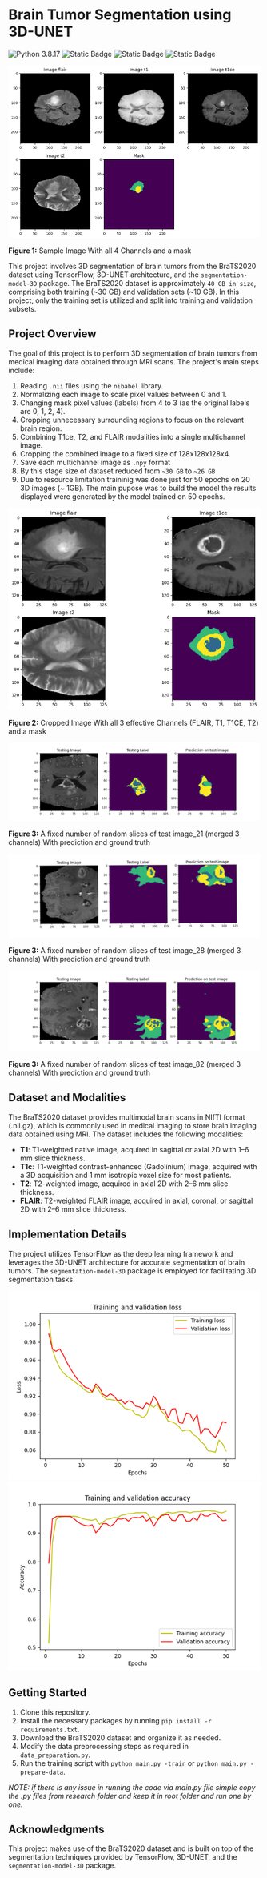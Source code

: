 # Brain Tumor Segmentation using 3D-UNET

![Python 3.8.17](https://img.shields.io/badge/python-3.8.17-blue.svg)
![Static Badge](https://img.shields.io/badge/Tensorflow-orange.svg)
![Static Badge](https://img.shields.io/badge/PYPI-segmentation_model_3D-blue.svg)
![Static Badge](https://img.shields.io/badge/ARCHITECHTURE-3D_UNET-darkgreen.svg)

![SampleImage_SeparateChannels](assets/sample_images/01_sample_actual.png)

**Figure 1:** Sample Image With all 4 Channels and a mask

This project involves 3D segmentation of brain tumors from the BraTS2020 dataset using TensorFlow, 3D-UNET architecture, and the `segmentation-model-3D` package. The BraTS2020 dataset is approximately `40 GB in size`, comprising both training (~30 GB) and validation sets (~10 GB). In this project, only the training set is utilized and split into training and validation subsets.

## Project Overview

The goal of this project is to perform 3D segmentation of brain tumors from medical imaging data obtained through MRI scans. The project's main steps include:

1. Reading `.nii` files using the `nibabel` library.
2. Normalizing each image to scale pixel values between 0 and 1.
3. Changing mask pixel values (labels) from 4 to 3 (as the original labels are 0, 1, 2, 4).
4. Cropping unnecessary surrounding regions to focus on the relevant brain region.
5. Combining T1ce, T2, and FLAIR modalities into a single multichannel image.
6. Cropping the combined image to a fixed size of 128x128x128x4.
7. Save each multichannel image as `.npy` format
8. By this stage size of dataset reduced from `~30 GB` to `~26 GB`
9. Due to resource limitation traininig was done just for 50 epochs on 20 3D images (~ 1GB). The main pupose was to build the model the results displayed were generated by the model trained on 50 epochs.

![CroppedSampleImage_SeparateChannels](assets/sample_images/02_Cropped.png)

**Figure 2:** Cropped Image With all 3 effective Channels (FLAIR, T1, T1CE, T2) and a mask

![Prediction21](assets/predictions/predictions_on_test_21.png)

**Figure 3:** A fixed number of random slices of test image_21 (merged 3 channels) With prediction and ground truth

![Prediction21](assets/predictions/predictions_on_test_28.png)

**Figure 3:** A fixed number of random slices of test image_28 (merged 3 channels) With prediction and ground truth

![Prediction21](assets/predictions/predictions_on_test_82.png)

**Figure 3:** A fixed number of random slices of test image_82 (merged 3 channels) With prediction and ground truth


## Dataset and Modalities

The BraTS2020 dataset provides multimodal brain scans in NIfTI format (.nii.gz), which is commonly used in medical imaging to store brain imaging data obtained using MRI. The dataset includes the following modalities:

- **T1**: T1-weighted native image, acquired in sagittal or axial 2D with 1–6 mm slice thickness.
- **T1c**: T1-weighted contrast-enhanced (Gadolinium) image, acquired with a 3D acquisition and 1 mm isotropic voxel size for most patients.
- **T2**: T2-weighted image, acquired in axial 2D with 2–6 mm slice thickness.
- **FLAIR**: T2-weighted FLAIR image, acquired in axial, coronal, or sagittal 2D with 2–6 mm slice thickness.

## Implementation Details

The project utilizes TensorFlow as the deep learning framework and leverages the 3D-UNET architecture for accurate segmentation of brain tumors. The `segmentation-model-3D` package is employed for facilitating 3D segmentation tasks.

![loss](assets/model_performance/loss.png)
![accuracy](assets/model_performance/accuracy.png)

## Getting Started

1. Clone this repository.
2. Install the necessary packages by running `pip install -r requirements.txt`.
3. Download the BraTS2020 dataset and organize it as needed.
4. Modify the data preprocessing steps as required in `data_preparation.py`.
5. Run the training script with `python main.py -train` or `python main.py -prepare-data`.

*NOTE:* _if there is any issue in running the code via main.py file simple copy the .py files from research folder and keep it in root folder and run one by one._

## Acknowledgments

This project makes use of the BraTS2020 dataset and is built on top of the segmentation techniques provided by TensorFlow, 3D-UNET, and the `segmentation-model-3D` package.
